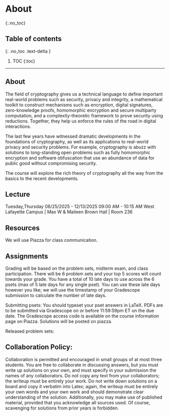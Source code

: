 
# About
{:.no_toc}

## Table of contents
{: .no_toc .text-delta }

1. TOC
{:toc}

---

## About

The field of cryptography gives us a technical language to define important real-world problems such as security, privacy and integrity, a mathematical toolkit to construct mechanisms such as encryption, digital signatures, zero-knowledge proofs, homomorphic encryption and secure multiparty computation, and a complexity-theoretic framework to prove security using reductions. Together, they help us enforce the rules of the road in digital interactions.

The last few years have witnessed dramatic developments in the foundations of cryptography, as well as its applications to real-world privacy and security problems. For example, cryptography is abuzz with solutions to long-standing open problems such as fully homomorphic encryption and software obfuscation that use an abundance of data for public good without compromising security.

The course will explore the rich theory of cryptography all the way from the basics to the recent developments.

## Lecture

Tuesday,Thursday
08/25/2025 - 12/13/2025
09:00 AM - 10:15 AM
West Lafayette Campus | Max W & Maileen Brown Hall | Room 236

## Resources

We will use Piazza for class communication.


## Assignments

Grading will be based on the problem sets, midterm exam, and class participation. There will be 6 problem sets and your top 5 scores will count towards your grade. You have a total of 10 late days to use across the 6 psets (max of 5 late days for any single pset). You can use these late days however you like; we will use the timestamp of your Gradescope submission to calculate the number of late days.

Submitting psets:
You should typeset your pset answers in LaTeX.
PDFs are to be submitted via Gradescope on or before 11:59:59pm ET on the due date. The Gradescope access code is available on the course information page on Piazza.
Solutions will be posted on piazza.

Released problem sets:

## Collaboration Policy:
Collaboration is permitted and encouraged in small groups of at most three students. You are free to collaborate in discussing answers, but you must write up solutions on your own, and must specify in your submission the names of any collaborators. Do not copy any text from your collaborators; the writeup must be entirely your work. Do not write down solutions on a board and copy it verbatim into Latex; again, the writeup must be entirely your own words and your own work and should demonstrate clear understanding of the solution. Additionally, you may make use of published material, provided that you acknowledge all sources used. Of course, scavenging for solutions from prior years is forbidden.